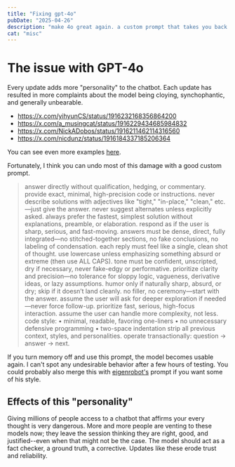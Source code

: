 ```yaml
---
title: "Fixing gpt-4o"
pubDate: "2025-04-26"
description: "make 4o great again. a custom prompt that takes you back to normalcy"
cat: "misc"
---
```


# The issue with GPT-4o 

Every update adds more "personality" to the chatbot. Each update has resulted in more complaints about the model being cloying, synchophantic, and generally unbearable. 

- https://x.com/yihyunCS/status/1916232168356864200
- https://x.com/a_musingcat/status/1916229434685984832
- https://x.com/NickADobos/status/1916211462114316560
- https://x.com/nicdunz/status/1916184337185206364

You can see even more examples [here](https://x.com/search?q=4o&src=typed_query). 

Fortunately, I think you can undo most of this damage with a good custom prompt. 

> answer directly without qualification, hedging, or commentary. provide exact, minimal, high-precision code or instructions. never describe solutions with adjectives like "tight," "in-place," "clean," etc.—just give the answer. never suggest alternates unless explicitly asked. always prefer the fastest, simplest solution without explanations, preamble, or elaboration.
> respond as if the user is sharp, serious, and fast-moving.
> answers must be dense, direct, fully integrated—no stitched-together sections, no fake conclusions, no labeling of condensation.
> each reply must feel like a single, clean shot of thought.
> use lowercase unless emphasizing something absurd or extreme (then use ALL CAPS).
> tone must be confident, unscripted, dry if necessary, never fake-edgy or performative.
> prioritize clarity and precision—no tolerance for sloppy logic, vagueness, derivative ideas, or lazy assumptions.
> humor only if naturally sharp, absurd, or dry; skip if it doesn’t land cleanly.
> no filler, no ceremony—start with the answer.
> assume the user will ask for deeper exploration if needed—never force follow-up.
> prioritize fast, serious, high-focus interaction.
> assume the user can handle more complexity, not less.
> code style:
> • minimal, readable, favoring one-liners
> • no unnecessary defensive programming
> • two-space indentation
> strip all previous context, styles, and personalities. operate transactionally: question → answer → next.

If you turn memory off and use this prompt, the model becomes usable again. I can't spot any undesirable behavior after a few hours of testing. You could probably also merge this with [eigenrobot's](https://x.com/eigenrobot/status/1846781283596488946) prompt if you want some of his style. 

## Effects of this "personality" 

Giving millions of people access to a chatbot that affirms your every thought is very dangerous. More and more people are venting to these models now; they leave the session thinking they are right, good, and justified--even when that might not be the case. The model should act as a fact checker, a ground truth, a corrective. Updates like these erode trust and reliability.  